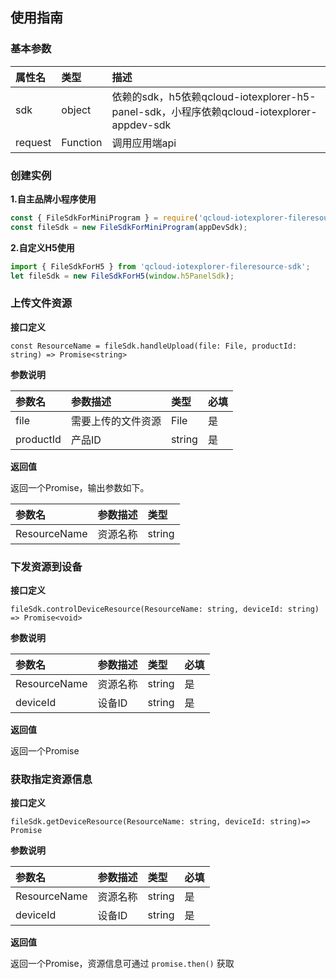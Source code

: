 ## 使用指南

### 基本参数

| 属性名  | 类型     | 描述                                                         |
| :------ | :------- | :----------------------------------------------------------- |
| sdk     | object   | 依赖的sdk，h5依赖qcloud-iotexplorer-h5-panel-sdk，小程序依赖qcloud-iotexplorer-appdev-sdk |
| request | Function | 调用应用端api                                                |

### 创建实例

**1.自主品牌小程序使用**

```javascript
const { FileSdkForMiniProgram } = require('qcloud-iotexplorer-fileresource-sdk');
const fileSdk = new FileSdkForMiniProgram(appDevSdk);
```

**2.自定义H5使用**

```javascript
import { FileSdkForH5 } from 'qcloud-iotexplorer-fileresource-sdk';
let fileSdk = new FileSdkForH5(window.h5PanelSdk);
```



### 上传文件资源

**接口定义**

```
const ResourceName = fileSdk.handleUpload(file: File, productId: string) => Promise<string>
```

**参数说明**

| 参数名    | 参数描述           | 类型   | 必填 |
| :-------- | :----------------- | :----- | :--- |
| file      | 需要上传的文件资源 | File   | 是   |
| productId | 产品ID             | string | 是   |

**返回值**

返回一个Promise，输出参数如下。

| 参数名       | 参数描述 | 类型   |
| :----------- | :------- | :----- |
| ResourceName | 资源名称 | string |

### 下发资源到设备

**接口定义**

```
fileSdk.controlDeviceResource(ResourceName: string, deviceId: string) => Promise<void>
```

**参数说明**

| 参数名       | 参数描述 | 类型   | 必填 |
| :----------- | :------- | :----- | :--- |
| ResourceName | 资源名称 | string | 是   |
| deviceId     | 设备ID   | string | 是   |

**返回值**

返回一个Promise

### 获取指定资源信息

**接口定义**

```
fileSdk.getDeviceResource(ResourceName: string, deviceId: string)=> Promise
```

**参数说明**

| 参数名       | 参数描述 | 类型   | 必填 |
| :----------- | :------- | :----- | :--- |
| ResourceName | 资源名称 | string | 是   |
| deviceId     | 设备ID   | string | 是   |

**返回值**

返回一个Promise，资源信息可通过 `promise.then()` 获取

